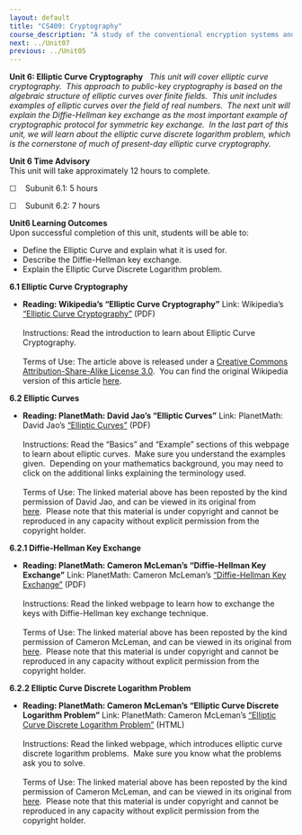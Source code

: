 ```yaml
---
layout: default
title: "CS409: Cryptography"
course_description: "A study of the conventional encryption systems and classical cryptography, exploring the use of secret key (or symmetric) cryptography, public-key (or asymmetric) cryptography, and hash functions."
next: ../Unit07
previous: ../Unit05
---
```

**Unit 6: Elliptic Curve Cryptography** <span id="6"></span> 
*This unit will cover elliptic curve cryptography.  This approach to
public-key cryptography is based on the algebraic structure of elliptic
curves over finite fields.  This unit includes examples of elliptic
curves over the field of real numbers.  The next unit will explain the
Diffie-Hellman key exchange as the most important example of
cryptographic protocol for symmetric key exchange.  In the last part of
this unit, we will learn about the elliptic curve discrete logarithm
problem, which is the cornerstone of much of present-day elliptic curve
cryptography.*

**Unit 6 Time Advisory**  
This unit will take approximately 12 hours to complete.

☐    Subunit 6.1: 5 hours

☐    Subunit 6.2: 7 hours

**Unit6 Learning Outcomes**  
Upon successful completion of this unit, students will be able to:

-   Define the Elliptic Curve and explain what it is used for.
-   Describe the Diffie-Hellman key exchange.
-   Explain the Elliptic Curve Discrete Logarithm problem.

**6.1 Elliptic Curve Cryptography** <span id="6.1"></span> 
-   **Reading: Wikipedia’s “Elliptic Curve Cryptography”**
    Link: Wikipedia’s [“Elliptic Curve
    Cryptography](http://www.saylor.org/site/wp-content/uploads/2012/07/Elliptic-curve-cryptography.pdf)[”](http://www.saylor.org/site/wp-content/uploads/2012/07/Elliptic-curve-cryptography.pdf)
    (PDF)  
        
     Instructions: Read the introduction to learn about Elliptic Curve
    Cryptography.  
        
     Terms of Use: The article above is released under a [Creative
    Commons Attribution-Share-Alike License
    3.0](http://creativecommons.org/licenses/by-sa/3.0/).  You can find
    the original Wikipedia version of this article
    [here](http://en.wikipedia.org/wiki/Elliptic_curve_cryptography).

**6.2 Elliptic Curves** <span id="6.2"></span> 
-   **Reading: PlanetMath: David Jao’s “Elliptic Curves”**
    Link: PlanetMath: David Jao’s [“Elliptic
    Curves](http://www.saylor.org/site/wp-content/uploads/2012/07/CS409-6.2.pdf)[”](http://www.saylor.org/site/wp-content/uploads/2012/07/CS409-6.2.pdf)
    (PDF)  
        
     Instructions: Read the “Basics” and “Example” sections of this
    webpage to learn about elliptic curves.  Make sure you understand
    the examples given.  Depending on your mathematics background, you
    may need to click on the additional links explaining the terminology
    used.  
        
     Terms of Use: The linked material above has been reposted by the
    kind permission of David Jao, and can be viewed in its original from
    [here](http://planetmath.org/encyclopedia/EllipticCurve.html).  Please
    note that this material is under copyright and cannot be reproduced
    in any capacity without explicit permission from the copyright
    holder. 

**6.2.1 Diffie-Hellman Key Exchange** <span id="6.2.1"></span> 
-   **Reading: PlanetMath: Cameron McLeman’s “Diffie-Hellman Key
    Exchange”**
    Link: PlanetMath: Cameron McLeman’s [“Diffie-Hellman Key
    Exchange](http://www.saylor.org/site/wp-content/uploads/2012/07/CS409-6.2.1-1.pdf)[”](http://www.saylor.org/site/wp-content/uploads/2012/07/CS409-6.2.1-1.pdf)
    (PDF)  
        
     Instructions: Read the linked webpage to learn how to exchange the
    keys with Diffie-Hellman key exchange technique.  
        
     Terms of Use: The linked material above has been reposted by the
    kind permission of Cameron McLeman, and can be viewed in its
    original from
    [here](http://planetmath.org/encyclopedia/DiffieHellmanKeyExchange.html).  Please
    note that this material is under copyright and cannot be reproduced
    in any capacity without explicit permission from the copyright
    holder. 

**6.2.2 Elliptic Curve Discrete Logarithm Problem** <span
id="6.2.2"></span> 
-   **Reading: PlanetMath: Cameron McLeman’s “Elliptic Curve Discrete
    Logarithm Problem”**
    Link: PlanetMath: Cameron McLeman’s [“Elliptic Curve Discrete
    Logarithm
    Problem](http://www.saylor.org/site/wp-content/uploads/2012/07/CS409-6.2.2.pdf)[”](http://www.saylor.org/site/wp-content/uploads/2012/07/CS409-6.2.2.pdf)
    (HTML)  
        
     Instructions: Read the linked webpage, which introduces elliptic
    curve discrete logarithm problems.  Make sure you know what the
    problems ask you to solve.  
        
     Terms of Use: The linked material above has been reposted by the
    kind permission of Cameron McLeman, and can be viewed in its
    original from
    [here](http://planetmath.org/encyclopedia/EllipticCurveDiscreteLogarithmProblem.html).  Please
    note that this material is under copyright and cannot be reproduced
    in any capacity without explicit permission from the copyright
    holder. 


